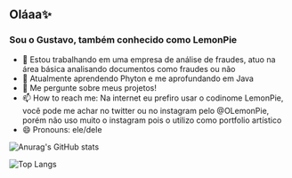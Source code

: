 ## Oláaa✨
### Sou o Gustavo, também conhecido como LemonPie



- 🔭 Estou trabalhando em uma empresa de análise de fraudes, atuo na área básica analisando documentos como fraudes ou não
- 🌱 Atualmente aprendendo Phyton e me aprofundando em Java
- 💬 Me pergunte sobre meus projetos!
- 📫 How to reach me: Na internet eu prefiro usar o codinome LemonPie, você pode me achar no twitter ou no instagram pelo @OLemonPie, porém não uso muito o instagram pois o utilizo como portfolio artístico
- 😄 Pronouns: ele/dele

![Anurag's GitHub stats](https://github-readme-stats.vercel.app/api?username=olemonpie&show_icons=true&theme=cobalt)

![Top Langs](https://github-readme-stats.vercel.app/api/top-langs/?username=anuraghazra&layout=compact)
